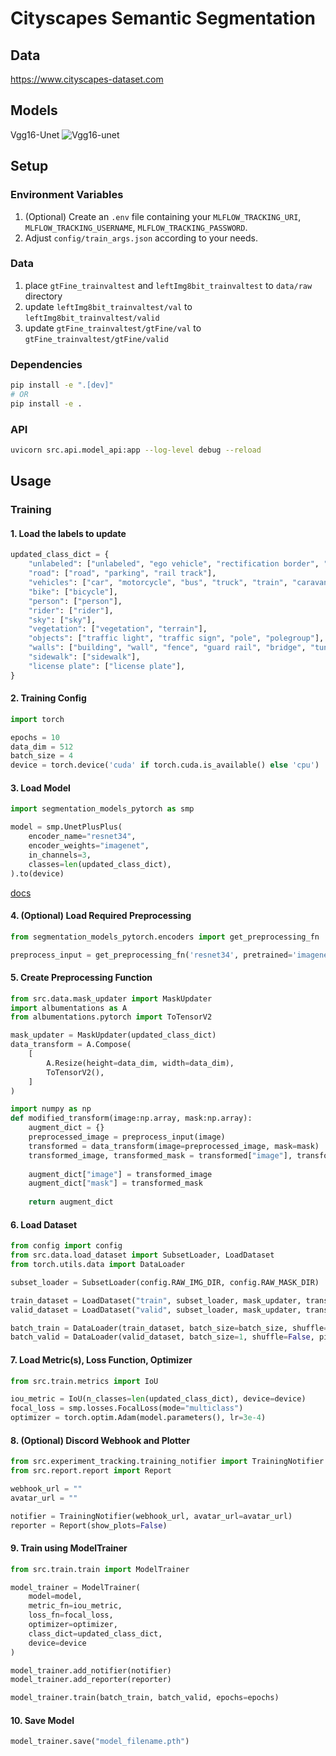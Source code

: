 # Cityscapes Semantic Segmentation

## Data
https://www.cityscapes-dataset.com


## Models

Vgg16-Unet
![Vgg16-unet](https://i.imgur.com/qjMPeVL.png)

## Setup

### Environment Variables 
1. (Optional) Create an `.env` file containing your `MLFLOW_TRACKING_URI`, `MLFLOW_TRACKING_USERNAME`, `MLFLOW_TRACKING_PASSWORD`.
2. Adjust `config/train_args.json` according to your needs.

### Data
1. place `gtFine_trainvaltest` and `leftImg8bit_trainvaltest` to `data/raw` directory
2. update `leftImg8bit_trainvaltest/val`  to `leftImg8bit_trainvaltest/valid`
3. update `gtFine_trainvaltest/gtFine/val` to `gtFine_trainvaltest/gtFine/valid`

### Dependencies
```bash
pip install -e ".[dev]"
# OR
pip install -e .
```

### API
```bash
uvicorn src.api.model_api:app --log-level debug --reload 
```

## Usage

### Training

#### 1. Load the labels to update
```python
updated_class_dict = {
    "unlabeled": ["unlabeled", "ego vehicle", "rectification border", "out of roi", "static", "dynamic", "ground"],
    "road": ["road", "parking", "rail track"],
    "vehicles": ["car", "motorcycle", "bus", "truck", "train", "caravan", "trailer"],
    "bike": ["bicycle"],
    "person": ["person"],
    "rider": ["rider"],
    "sky": ["sky"],
    "vegetation": ["vegetation", "terrain"],
    "objects": ["traffic light", "traffic sign", "pole", "polegroup"],
    "walls": ["building", "wall", "fence", "guard rail", "bridge", "tunnel"],
    "sidewalk": ["sidewalk"],
    "license plate": ["license plate"],
}
```

#### 2. Training Config
```python
import torch

epochs = 10
data_dim = 512
batch_size = 4
device = torch.device('cuda' if torch.cuda.is_available() else 'cpu')
```

#### 3. Load Model
```python
import segmentation_models_pytorch as smp

model = smp.UnetPlusPlus(
    encoder_name="resnet34",        
    encoder_weights="imagenet",    
    in_channels=3,            
    classes=len(updated_class_dict),
).to(device)
```
[docs](https://github.com/qubvel-org/segmentation_models.pytorch)

#### 4. (Optional) Load Required Preprocessing
```python
from segmentation_models_pytorch.encoders import get_preprocessing_fn

preprocess_input = get_preprocessing_fn('resnet34', pretrained='imagenet')
```

#### 5. Create Preprocessing Function
```python
from src.data.mask_updater import MaskUpdater
import albumentations as A
from albumentations.pytorch import ToTensorV2

mask_updater = MaskUpdater(updated_class_dict)
data_transform = A.Compose(
    [
        A.Resize(height=data_dim, width=data_dim),
        ToTensorV2(),
    ]
)

import numpy as np
def modified_transform(image:np.array, mask:np.array):
    augment_dict = {}
    preprocessed_image = preprocess_input(image)
    transformed = data_transform(image=preprocessed_image, mask=mask)
    transformed_image, transformed_mask = transformed["image"], transformed["mask"]
    
    augment_dict["image"] = transformed_image
    augment_dict["mask"] = transformed_mask
    
    return augment_dict
```

#### 6. Load Dataset
```python
from config import config
from src.data.load_dataset import SubsetLoader, LoadDataset
from torch.utils.data import DataLoader

subset_loader = SubsetLoader(config.RAW_IMG_DIR, config.RAW_MASK_DIR)

train_dataset = LoadDataset("train", subset_loader, mask_updater, transform=modified_transform)
valid_dataset = LoadDataset("valid", subset_loader, mask_updater, transform=modified_transform)

batch_train = DataLoader(train_dataset, batch_size=batch_size, shuffle=True, pin_memory=True, num_workers=4)
batch_valid = DataLoader(valid_dataset, batch_size=1, shuffle=False, pin_memory=True, num_workers=4)

```

#### 7. Load Metric(s), Loss Function, Optimizer
```python
from src.train.metrics import IoU

iou_metric = IoU(n_classes=len(updated_class_dict), device=device)
focal_loss = smp.losses.FocalLoss(mode="multiclass")
optimizer = torch.optim.Adam(model.parameters(), lr=3e-4)
```

#### 8. (Optional) Discord Webhook and Plotter
```python
from src.experiment_tracking.training_notifier import TrainingNotifier
from src.report.report import Report

webhook_url = ""
avatar_url = ""

notifier = TrainingNotifier(webhook_url, avatar_url=avatar_url)
reporter = Report(show_plots=False)
```

#### 9. Train using ModelTrainer
```python
from src.train.train import ModelTrainer

model_trainer = ModelTrainer(
    model=model, 
    metric_fn=iou_metric,
    loss_fn=focal_loss,
    optimizer=optimizer,
    class_dict=updated_class_dict, 
    device=device
)

model_trainer.add_notifier(notifier)
model_trainer.add_reporter(reporter)

model_trainer.train(batch_train, batch_valid, epochs=epochs)
```

#### 10. Save Model
```python
model_trainer.save("model_filename.pth")
```